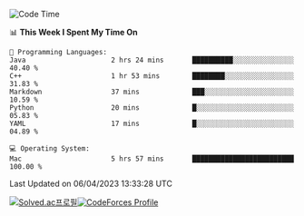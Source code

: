 
<!--START_SECTION:waka-->
![Code Time](http://img.shields.io/badge/Code%20Time-2%2C651%20hrs%2011%20mins-blue)

📊 **This Week I Spent My Time On** 

```text
💬 Programming Languages: 
Java                     2 hrs 24 mins       ██████████░░░░░░░░░░░░░░░   40.40 % 
C++                      1 hr 53 mins        ████████░░░░░░░░░░░░░░░░░   31.83 % 
Markdown                 37 mins             ███░░░░░░░░░░░░░░░░░░░░░░   10.59 % 
Python                   20 mins             █░░░░░░░░░░░░░░░░░░░░░░░░   05.83 % 
YAML                     17 mins             █░░░░░░░░░░░░░░░░░░░░░░░░   04.89 % 

💻 Operating System: 
Mac                      5 hrs 57 mins       █████████████████████████   100.00 % 
```


 Last Updated on 06/04/2023 13:33:28 UTC
<!--END_SECTION:waka-->
[![Solved.ac프로필](http://mazassumnida.wtf/api/generate_badge?boj=hckim96)](https://solved.ac/hckim96)[![CodeForces Profile](https://cf.leed.at?id=hckim96)](https://codeforces.com/profile/hckim96)
